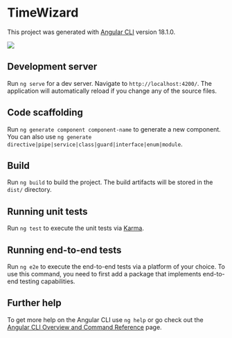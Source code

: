 # TimeWizard

This project was generated with [Angular CLI](https://github.com/angular/angular-cli) version 18.1.0.

![](https://media4.giphy.com/media/v1.Y2lkPTc5MGI3NjExbGt1ODRqNnAydzQ3dGE1eDBzenI2cjFqbzV1ajJpY2p0MTZhbzVtdSZlcD12MV9pbnRlcm5hbF9naWZfYnlfaWQmY3Q9Zw/juq2OXONntuHfLc4Tn/giphy.webp)

## Development server

Run `ng serve` for a dev server. Navigate to `http://localhost:4200/`. The application will automatically reload if you change any of the source files.

## Code scaffolding

Run `ng generate component component-name` to generate a new component. You can also use `ng generate directive|pipe|service|class|guard|interface|enum|module`.

## Build

Run `ng build` to build the project. The build artifacts will be stored in the `dist/` directory.

## Running unit tests

Run `ng test` to execute the unit tests via [Karma](https://karma-runner.github.io).

## Running end-to-end tests

Run `ng e2e` to execute the end-to-end tests via a platform of your choice. To use this command, you need to first add a package that implements end-to-end testing capabilities.

## Further help

To get more help on the Angular CLI use `ng help` or go check out the [Angular CLI Overview and Command Reference](https://angular.dev/tools/cli) page.
